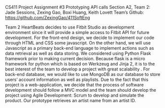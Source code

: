 CS411 Project Assignment #3 
Prototyping API calls
Section A2, Team 2: Jade Sessions, Zexing Gao, Boxi Huang, Keith Lovett
Team’s Github: https://github.com/ZexingGao/411SoftEng


Team 2 HeartBeats decides to use Fitbit Studio as development environment since it will provide a simple access to Fitbit API for future development. For the front-end design, we decide to implement our code through HTML and CSS some javascript. On the other hand, we will use Javascript as a primary back-end language to implement actions such as  data retrieval as well as data storing. We considered using Python Flask framework prior to making current decision. Because flask is a micro framework for python which is based on Werkzeug and Jinja 2, it is to the best interest of the  team to develop a project with great scalability . For back-end database, we would like to use MongoDB as our database to store users’ account information as well as  playlists. Due to the fact that this project is a web-application, we decide that the process of software development should follow a MVC model and the team should develop the project using Agile Development: Scrum to develop and simulate the product.
Our prototype retrieves an artist name from an artist ID.
